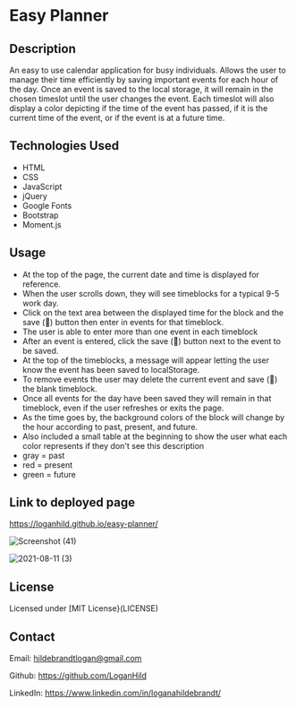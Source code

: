 # Easy Planner

## Description
An easy to use calendar application for busy individuals. Allows the user to manage their time efficiently by saving important events for each hour of the day. Once an event is saved to the local storage, it will remain in the chosen timeslot until the user changes the event. Each timeslot will also display a color depicting if the time of the event has passed, if it is the current time of the event, or if the event is at a future time. 

## Technologies Used
* HTML
* CSS
* JavaScript
* jQuery
* Google Fonts
* Bootstrap
* Moment.js

## Usage
* At the top of the page, the current date and time is displayed for reference.
* When the user scrolls down, they will see timeblocks for a typical 9-5 work day.
* Click on the text area between the displayed time for the block and the save (💾) button then enter in events for that timeblock.
* The user is able to enter more than one event in each timeblock
* After an event is entered, click the save (💾) button next to the event to be saved.
* At the top of the timeblocks, a message will appear letting the user know the event has been saved to localStorage.
* To remove events the user may delete the current event and save (💾) the blank timeblock.
* Once all events for the day have been saved they will remain in that timeblock, even if the user refreshes or exits the page.
* As the time goes by, the background colors of the block will change by the hour according to past, present, and future.
* Also included a small table at the beginning to show the user what each color represents if they don't see this description
* gray = past
* red = present
* green = future

## Link to deployed page
https://loganhild.github.io/easy-planner/

![Screenshot (41)](https://user-images.githubusercontent.com/82903685/126584885-e78fb6c5-eba6-40aa-bdd2-794206557c24.png)

![2021-08-11 (3)](https://user-images.githubusercontent.com/82903685/128995240-76a5be1b-a4bb-4aa1-8533-42082b1357ac.png)

## License
Licensed under [MIT License}(LICENSE)

## Contact
  Email: <hildebrandtlogan@gmail.com>

  Github: <https://github.com/LoganHild>
  
  LinkedIn: <https://www.linkedin.com/in/loganahildebrandt/>
